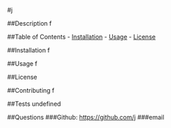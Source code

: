 #j

  ##Description
  f

  ##Table of Contents
    - [Installation](##installation)
    - [Usage](##usage)
    - [License](##license)

  ##Installation
  f

  ##Usage
  f

  ##License

  ##Contributing
  f

  ##Tests
  undefined

  ##Questions
  ###Github: https://github.com/j
  ###email
  